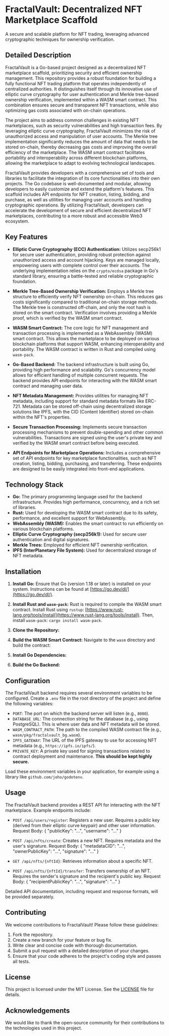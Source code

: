 # FractalVault: Decentralized NFT Marketplace Scaffold

A secure and scalable platform for NFT trading, leveraging advanced cryptographic techniques for ownership verification.

## Detailed Description

FractalVault is a Go-based project designed as a decentralized NFT marketplace scaffold, prioritizing security and efficient ownership management. This repository provides a robust foundation for building a fully functional NFT trading platform that operates independently of centralized authorities. It distinguishes itself through its innovative use of elliptic curve cryptography for user authentication and Merkle tree-based ownership verification, implemented within a WASM smart contract. This combination ensures secure and transparent NFT transactions, while also optimizing gas costs associated with on-chain operations.

The project aims to address common challenges in existing NFT marketplaces, such as security vulnerabilities and high transaction fees. By leveraging elliptic curve cryptography, FractalVault minimizes the risk of unauthorized access and manipulation of user accounts. The Merkle tree implementation significantly reduces the amount of data that needs to be stored on-chain, thereby decreasing gas costs and improving the overall efficiency of the marketplace. The WASM smart contract facilitates portability and interoperability across different blockchain platforms, allowing the marketplace to adapt to evolving technological landscapes.

FractalVault provides developers with a comprehensive set of tools and libraries to facilitate the integration of its core functionalities into their own projects. The Go codebase is well-documented and modular, allowing developers to easily customize and extend the platform's features. This scaffold includes API endpoints for NFT creation, listing, bidding, and purchase, as well as utilities for managing user accounts and handling cryptographic operations. By utilizing FractalVault, developers can accelerate the development of secure and efficient decentralized NFT marketplaces, contributing to a more robust and accessible Web3 ecosystem.

## Key Features

*   **Elliptic Curve Cryptography (ECC) Authentication:** Utilizes secp256k1 for secure user authentication, providing robust protection against unauthorized access and account hijacking. Keys are managed locally, empowering users with complete control over their accounts. The underlying implementation relies on the `crypto/ecdsa` package in Go's standard library, ensuring a battle-tested and reliable cryptographic foundation.

*   **Merkle Tree-Based Ownership Verification:** Employs a Merkle tree structure to efficiently verify NFT ownership on-chain. This reduces gas costs significantly compared to traditional on-chain storage methods. The Merkle tree is constructed off-chain, and only the root hash is stored on the smart contract. Verification involves providing a Merkle proof, which is verified by the WASM smart contract.

*   **WASM Smart Contract:** The core logic for NFT management and transaction processing is implemented as a WebAssembly (WASM) smart contract. This allows the marketplace to be deployed on various blockchain platforms that support WASM, enhancing interoperability and portability. The WASM contract is written in Rust and compiled using `wasm-pack`.

*   **Go-Based Backend:** The backend infrastructure is built using Go, providing high performance and scalability. Go's concurrency model allows for efficient handling of multiple concurrent requests. The backend provides API endpoints for interacting with the WASM smart contract and managing user data.

*   **NFT Metadata Management:** Provides utilities for managing NFT metadata, including support for standard metadata formats like ERC-721. Metadata can be stored off-chain using decentralized storage solutions like IPFS, with the CID (Content Identifier) stored on-chain within the NFT's properties.

*   **Secure Transaction Processing:** Implements secure transaction processing mechanisms to prevent double-spending and other common vulnerabilities. Transactions are signed using the user's private key and verified by the WASM smart contract before being executed.

*   **API Endpoints for Marketplace Operations:** Includes a comprehensive set of API endpoints for key marketplace functionalities, such as NFT creation, listing, bidding, purchasing, and transferring. These endpoints are designed to be easily integrated into front-end applications.

## Technology Stack

*   **Go:** The primary programming language used for the backend infrastructure. Provides high performance, concurrency, and a rich set of libraries.
*   **Rust:** Used for developing the WASM smart contract due to its safety, performance, and excellent support for WebAssembly.
*   **WebAssembly (WASM):** Enables the smart contract to run efficiently on various blockchain platforms.
*   **Elliptic Curve Cryptography (secp256k1):** Used for secure user authentication and digital signatures.
*   **Merkle Trees:** Employed for efficient NFT ownership verification.
*   **IPFS (InterPlanetary File System):** Used for decentralized storage of NFT metadata.

## Installation

1.  **Install Go:** Ensure that Go (version 1.18 or later) is installed on your system. Instructions can be found at [https://go.dev/dl/](https://go.dev/dl/).

2.  **Install Rust and `wasm-pack`:** Rust is required to compile the WASM smart contract. Install Rust using `rustup`: [https://www.rust-lang.org/tools/install](https://www.rust-lang.org/tools/install). Then, install `wasm-pack`: `cargo install wasm-pack`.

3.  **Clone the Repository:**
    

4.  **Build the WASM Smart Contract:** Navigate to the `wasm` directory and build the contract:
    

5.  **Install Go Dependencies:**
    

6.  **Build the Go Backend:**
    

## Configuration

The FractalVault backend requires several environment variables to be configured. Create a `.env` file in the root directory of the project and define the following variables:

*   `PORT`: The port on which the backend server will listen (e.g., `8080`).
*   `DATABASE_URL`: The connection string for the database (e.g., using PostgreSQL). This is where user data and NFT metadata will be stored.
*   `WASM_CONTRACT_PATH`: The path to the compiled WASM contract file (e.g., `wasm/pkg/fractalvault_bg.wasm`).
*   `IPFS_GATEWAY`: The URL of the IPFS gateway to use for accessing NFT metadata (e.g., `https://ipfs.io/ipfs/`).
*   `PRIVATE_KEY`: A private key used for signing transactions related to contract deployment and maintenance. **This should be kept highly secure.**

Load these environment variables in your application, for example using a library like `github.com/joho/godotenv`.

## Usage

The FractalVault backend provides a REST API for interacting with the NFT marketplace. Example endpoints include:

*   `POST /api/users/register`: Registers a new user. Requires a public key (derived from their elliptic curve keypair) and other user information.
    Request Body:
    {
    "publicKey": "...",
    "username": "..."
    }

*   `POST /api/nfts/create`: Creates a new NFT. Requires metadata and the user's signature.
    Request Body:
    {
    "metadataCID": "...",
    "ownerPublicKey": "...",
    "signature": "..."
    }

*   `GET /api/nfts/{nftId}`: Retrieves information about a specific NFT.

*   `POST /api/nfts/{nftId}/transfer`: Transfers ownership of an NFT. Requires the sender's signature and the recipient's public key.
    Request Body:
    {
    "recipientPublicKey": "...",
    "signature": "..."
    }

Detailed API documentation, including request and response formats, will be provided separately.

## Contributing

We welcome contributions to FractalVault! Please follow these guidelines:

1.  Fork the repository.
2.  Create a new branch for your feature or bug fix.
3.  Write clear and concise code with thorough documentation.
4.  Submit a pull request with a detailed description of your changes.
5.  Ensure that your code adheres to the project's coding style and passes all tests.

## License

This project is licensed under the MIT License. See the [LICENSE](https://github.com/ezozu/FractalVault/blob/main/LICENSE) file for details.

## Acknowledgements

We would like to thank the open-source community for their contributions to the technologies used in this project.